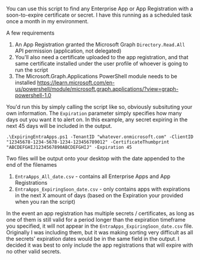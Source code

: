 You can use this script to find any Enterprise App or App Registration with a soon-to-expire certificate or secret. I have this running as a scheduled task once a month in my environment.

A few requirements

1. An App Registration granted the Microsoft Graph ```Directory.Read.All``` API permission (application, not delegated)
2. You'll also need a certificate uploaded to the app registration, and that same certificate installed under the user profile of whoever is going to run the script
3. The Microsoft.Graph.Applications PowerShell module needs to be installed https://learn.microsoft.com/en-us/powershell/module/microsoft.graph.applications/?view=graph-powershell-1.0

You'd run this by simply calling the script like so, obviously subsituting your own information. The ```Expiration``` parameter simply specifies how many days out you want it to alert on. In this example, any secret expiring in the next 45 days will be included in the output.

```
.\ExpiringEntraApps.ps1 -TenantID "whatever.onmicrosoft.com" -ClientID "12345678-1234-5678-1234-123456789012" -CertificateThumbprint "ABCDEFGHIJ1234567890ABCDEFGHIJ" -Expiration 45
```

Two files will be output onto your desktop with the date appended to the end of the filenames
1. ```EntraApps_All_date.csv``` - contains all Enterprise Apps and App Registrations
2. ```EntraApps_ExpiringSoon_date.csv``` - only contains apps with expirations in the next X amount of days (based on the Expiration your provided when you ran the script)

In the event an app registration has multiple secrets / certificates, as long as one of them is still valid for a period longer than the expiration timeframe you specified, it will not appear in the ```EntraApps_ExpiringSoon_date.csv``` file. Originally I was including them, but it was making sorting very difficult as all the secrets' expiration dates would be in the same field in the output. I decided it was best to only include the app registrations that will expire with no other valid secrets.

